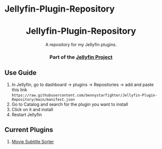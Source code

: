 # Jellyfin-Plugin-Repository


<h1 align="center">Jellyfin-Plugin-Repository</h1>
<p align="center">A repository for my Jellyfin plugins. </p>
<h3 align="center">Part of the <a href="https://jellyfin.org">Jellyfin Project</a></h3>


## Use Guide

1. In Jellyfin, go to dashboard -> plugins -> Repositories -> add and paste this link ```https://raw.githubusercontent.com/bennystarfighter/Jellyfin-Plugin-Repository/main/manifest.json```
2. Go to Catalog and search for the plugin you want to install
3. Click on it and install
4. Restart Jellyfin

## Current Plugins
1. <a href = "https://github.com/bennystarfighter/jellyfin-movie-subtitle-sorter"> Movie Subtitle Sorter</a>


